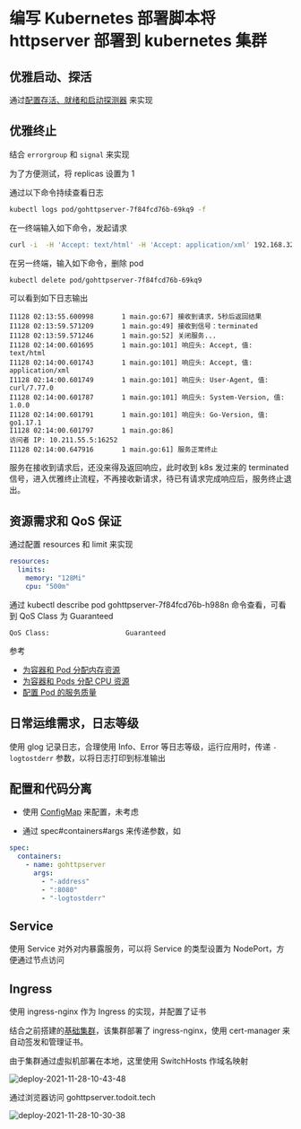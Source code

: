 # 编写 Kubernetes 部署脚本将 httpserver 部署到 kubernetes 集群

## 优雅启动、探活

通过[配置存活、就绪和启动探测器](https://kubernetes.io/zh/docs/tasks/configure-pod-container/configure-liveness-readiness-startup-probes/) 来实现

## 优雅终止

结合 `errorgroup` 和 `signal` 来实现

为了方便测试，将 replicas 设置为 1

通过以下命令持续查看日志

```sh
kubectl logs pod/gohttpserver-7f84fcd76b-69kq9 -f
```

在一终端输入如下命令，发起请求

```sh
curl -i  -H 'Accept: text/html' -H 'Accept: application/xml' 192.168.32.33:31533
```

在另一终端，输入如下命令，删除 pod

```sh
kubectl delete pod/gohttpserver-7f84fcd76b-69kq9
```

可以看到如下日志输出

```
I1128 02:13:55.600998       1 main.go:67] 接收到请求，5秒后返回结果
I1128 02:13:59.571209       1 main.go:49] 接收到信号：terminated
I1128 02:13:59.571246       1 main.go:52] 关闭服务...
I1128 02:14:00.601695       1 main.go:101] 响应头: Accept, 值: text/html
I1128 02:14:00.601743       1 main.go:101] 响应头: Accept, 值: application/xml
I1128 02:14:00.601749       1 main.go:101] 响应头: User-Agent, 值: curl/7.77.0
I1128 02:14:00.601787       1 main.go:101] 响应头: System-Version, 值: 1.0.0
I1128 02:14:00.601791       1 main.go:101] 响应头: Go-Version, 值: go1.17.1
I1128 02:14:00.601797       1 main.go:86]
访问者 IP: 10.211.55.5:16252
I1128 02:14:00.647916       1 main.go:61] 服务正常终止
```

服务在接收到请求后，还没来得及返回响应，此时收到 k8s 发过来的 terminated 信号，进入优雅终止流程，不再接收新请求，待已有请求完成响应后，服务终止退出。

## 资源需求和 QoS 保证

通过配置 resources 和 limit 来实现

```yaml
resources:
  limits:
    memory: "128Mi"
    cpu: "500m"
```

通过 kubectl describe pod gohttpserver-7f84fcd76b-h988n 命令查看，可看到 QoS Class 为 Guaranteed

```
QoS Class:                   Guaranteed
```

参考

- [为容器和 Pod 分配内存资源](https://kubernetes.io/zh/docs/tasks/configure-pod-container/assign-memory-resource/)
- [为容器和 Pods 分配 CPU 资源](https://kubernetes.io/zh/docs/tasks/configure-pod-container/assign-cpu-resource/)
- [配置 Pod 的服务质量](https://kubernetes.io/zh/docs/tasks/configure-pod-container/quality-service-pod/)

## 日常运维需求，日志等级

使用 glog 记录日志，合理使用 Info、Error 等日志等级，运行应用时，传递 `-logtostderr` 参数，以将日志打印到标准输出

## 配置和代码分离

- 使用 [ConfigMap](https://kubernetes.io/zh/docs/concepts/configuration/configmap/) 来配置，未考虑

- 通过 spec#containers#args 来传递参数，如

```yaml
spec:
  containers:
    - name: gohttpserver
      args:
        - "-address"
        - ":8080"
        - "-logtostderr"
```

## Service

使用 Service 对外对内暴露服务，可以将 Service 的类型设置为 NodePort，方便通过节点访问

## Ingress

使用 ingress-nginx 作为 Ingress 的实现，并配置了证书

结合之前搭建的[基础集群](https://todoit.tech/k8s/#%E5%9F%BA%E7%A1%80%E9%9B%86%E7%BE%A4)，该集群部署了 ingress-nginx，使用 cert-manager 来自动签发和管理证书。

由于集群通过虚拟机部署在本地，这里使用 SwitchHosts 作域名映射

![deploy-2021-11-28-10-43-48](https://todoit.oss-cn-shanghai.aliyuncs.com/todoit/deploy-2021-11-28-10-43-48.png)

通过浏览器访问 gohttpserver.todoit.tech

![deploy-2021-11-28-10-30-38](https://todoit.oss-cn-shanghai.aliyuncs.com/todoit/deploy-2021-11-28-10-30-38.png)
